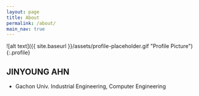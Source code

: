 ```yaml
---
layout: page
title: About
permalink: /about/
main_nav: true
---
```


![alt text]({{ site.baseurl }}/assets/profile-placeholder.gif "Profile Picture"){:.profile}


## JINYOUNG AHN
- Gachon Univ. Industrial Engineering, Computer Engineering